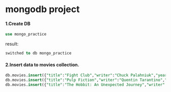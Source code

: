 # mongodb project
#### 1.Create DB 
```sql
use mongo_practice
```
result:
```sql
switched to db mongo_practice
```
#### 2.Insert data to movies collection.
```sql
db.movies.insert({"title":"Fight Club","writer":"Chuck Palahniuk","year":"1999","actors": ["Brad Pitt","Edward Norton"]})
db.movies.insert({"title":"Pulp Fiction","writer":"Quentin Tarantino","year":"1994","actors": ["John Travolta","Uma Thurman"]})
db.movies.insert({"title":"The Hobbit: An Unexpected Journey","writer":"J.R.R. Tolkein","year":"2012","franchise":"The Hobbit"})
```


